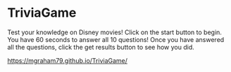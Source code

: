 # TriviaGame
Test your knowledge on Disney movies!
Click on the start button to begin.
You have 60 seconds to answer all 10 questions!
Once you have answered all the questions, click the get results button to see how you did.

https://mgraham79.github.io/TriviaGame/
